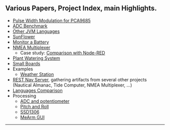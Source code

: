 ## Various Papers, Project Index, main Highlights.

- [Pulse Width Modulation for PCA9685](../I2C.SPI/PWM.md)
- [ADC Benchmark](../ADC-benchmark/README.md)
- [Other JVM Languages](../OtherJVM.languages/README.md)
- [SunFlower](../SunFlower/README.md)
- [Monitor a Battery](../Monitor.Battery/README.md)
- [NMEA Multiplexer](../NMEA.Multilexer/README.md)
    - Case study: [Comparison with Node-RED](../NMEA.multiplexer/casestudy.md)
- [Plant Watering System](../PlantWateringSystem/README.md)
- [Small Boards](../Small.Boards/README.md)
- Examples
    - [Weather Station](../Project.Trunk/Weather.Station/README.md)
- [REST Nav Server](../RESTNavServer/README.md), gathering artifacts from several other projects (Nautical Almanac, Tide Computer, NMEA Multiplexer, ...)
- [Languages Comparison](../Project.Trunk/System.Languages/LanguageComparison.md)
- Processing
    - [ADC and potentiometer](../Processing#to-run-the-sketch)
    - [Pitch and Roll](../Processing#pitchrollpde)
    - [SSD1306](../Processing#ssd1306-oled-display)
    - [MeArm GUI](../Processing#mearm-gui)
---

